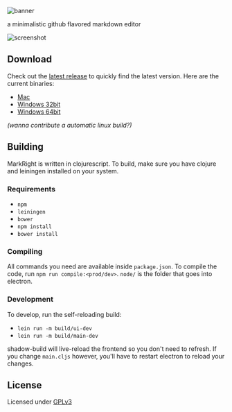 ![banner](https://raw.githubusercontent.com/dvcrn/dmedit/master/resources/markright-banner.png)

a minimalistic github flavored markdown editor

![screenshot](https://raw.githubusercontent.com/dvcrn/markright/master/resources/screenshot.png)

## Download

Check out the [latest release][1] to quickly find the latest version. 
Here are the current binaries: 

- [Mac][2]
- [Windows 32bit][3]
- [Windows 64bit][4]

_(wanna contribute a automatic linux build?)_

## Building

MarkRight is written in clojurescript. To build, make sure you have clojure and leiningen installed on your system. 

### Requirements

- `npm`
- `leiningen`
- `bower`
- `npm install`
- `bower install`

### Compiling
All commands you need are available inside `package.json`. To compile the code, run `npm run compile:<prod/dev>`. `node/` is the folder that goes into electron.

### Development

To develop, run the self-reloading build:

- `lein run -m build/ui-dev`
- `lein run -m build/main-dev`

shadow-build will live-reload the frontend so you don't need to refresh. If you change `main.cljs` however, you'll have to restart electron to reload your changes.

## License

Licensed under [GPLv3][5]

[1]: https://github.com/dvcrn/markright/releases/latest/
[2]: https://github.com/dvcrn/markright/releases/download/0.1.2/MarkRight_Mac.dmg
[3]: https://github.com/dvcrn/markright/releases/download/0.1.2/MarkRight_Windows32.exe
[4]: https://github.com/dvcrn/markright/releases/download/0.1.2/MarkRight_Windows64.exe
[5]: http://www.gnu.org/licenses/gpl-3.0.txt
